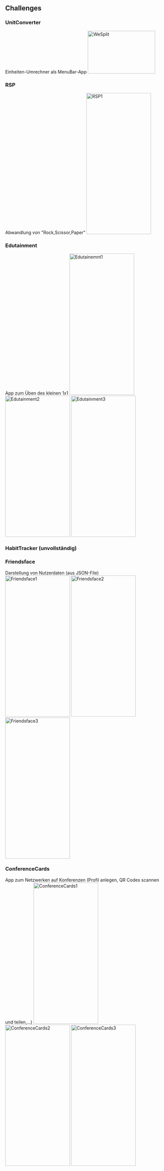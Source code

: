 ## Challenges

### UnitConverter
Einheiten-Umrechner als MenuBar-App
<img src="https://github.com/user-attachments/assets/ad6c1adb-c6e9-4fa4-8932-118258458983" alt = "WeSplit" width = "215,9" height = "136,88">

### RSP
Abwandlung von "Rock,Scissor,Paper"
<img src="https://github.com/user-attachments/assets/90a4401d-03c0-4ff8-87de-5e0042ad519b" alt = "RSP1" width = "206,97940503" height = "450">


### Edutainment
App zum Üben des kleinen 1x1
<img src="https://github.com/user-attachments/assets/a2b04968-52b2-4228-9173-dc1caf38e533" alt = "Edutainemnt1" width = "206,97940503" height = "450">
<img src="https://github.com/user-attachments/assets/098d6248-675c-4bd9-80a6-9eeea007d757" alt = "Edutainment2" width = "206,97940503" height = "450">
<img src="https://github.com/user-attachments/assets/691e7678-e058-45bd-ba42-c3f41d058b94" alt = "Edutainment3" width = "206,97940503" height = "450">

### HabitTracker (unvollständig)

### Friendsface
Darstellung von Nutzerdaten (aus JSON-File)
<img src="https://github.com/user-attachments/assets/6b698261-4340-48f3-9343-c96b54310bbb" alt = "Friendsface1" width = "206,97940503" height = "450">
<img src="https://github.com/user-attachments/assets/95b45afd-9a94-4a0a-94ea-671257f5f50b" alt = "Friendsface2" width = "206,97940503" height = "450">
<img src="https://github.com/user-attachments/assets/3687db81-051d-46fc-a63a-cd4b51ea2533" alt = "Friendsface3" width = "206,97940503" height = "450">

### ConferenceCards
App zum Netzwerken auf Konferenzen (Profil anlegen, QR Codes scannen und teilen,...)
<img src="https://github.com/user-attachments/assets/8f734d08-5fb8-47be-a5b2-6dd50d5292ca" alt = "ConferenceCards1" width = "206,97940503" height = "450">
<img src="https://github.com/user-attachments/assets/a8558ee2-676c-4dd7-88fe-4cc9cdbf9485" alt = "ConferenceCards2" width = "206,97940503" height = "450">
<img src="https://github.com/user-attachments/assets/d7292d6d-6cbd-4db3-bdd3-98fef1b566db" alt = "ConferenceCards3" width = "206,97940503" height = "450">
